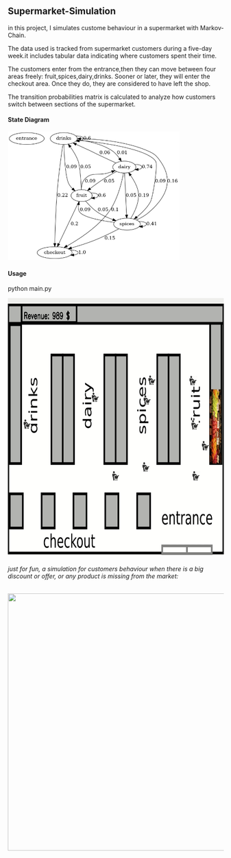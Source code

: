 ## Supermarket-Simulation
in this project, I simulates custome behaviour in a supermarket with Markov-Chain.

The data used is tracked from supermarket customers during a five-day week.it includes tabular data indicating where customers spent their time.

The customers enter from the entrance,then they can move between four areas freely: fruit,spices,dairy,drinks. Sooner or later, they will enter the checkout area. Once they do, they are considered to have left the shop.

The transition probabilities matrix is calculated to analyze how customers switch between sections of the supermarket. 

#### State Diagram
<img src="output/markov.png" width="400" height="300">

#### Usage 
python main.py

<img src="screenshots/supermarket.gif" width="800" height="600">



###### just for fun, a simulation for customers behaviour when there is a big discount or offer, or any product is missing from the market:


<img src="screenshots/behaviour.gif" width="800" height="600">
